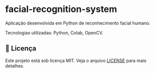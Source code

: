 # facial-recognition-system

<p>Aplicação desenvolvida em Python de reconhecimento facial humano.</p>

<p>Tecnologias utilizadas: Python, Colab, OpenCV. </p>

</div>

## :memo: Licença ##

Este projeto está sob licença MIT. Veja o arquivo [LICENSE](license.md) para mais detalhes.


&#xa0;
